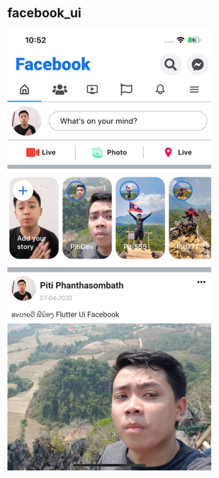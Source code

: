 # facebook_ui


<img width="460" src="https://raw.githubusercontent.com/PitiDev/FacebookUI/master/screen/01.png">
